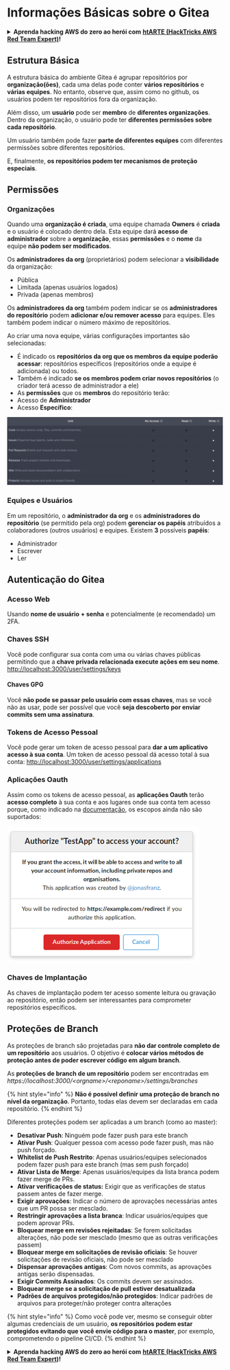 # Informações Básicas sobre o Gitea

<details>

<summary><strong>Aprenda hacking AWS do zero ao herói com</strong> <a href="https://training.hacktricks.xyz/courses/arte"><strong>htARTE (HackTricks AWS Red Team Expert)</strong></a><strong>!</strong></summary>

Outras maneiras de apoiar o HackTricks:

* Se você deseja ver sua **empresa anunciada no HackTricks** ou **baixar o HackTricks em PDF**, confira os [**PLANOS DE ASSINATURA**](https://github.com/sponsors/carlospolop)!
* Adquira o [**swag oficial PEASS & HackTricks**](https://peass.creator-spring.com)
* Descubra [**A Família PEASS**](https://opensea.io/collection/the-peass-family), nossa coleção exclusiva de [**NFTs**](https://opensea.io/collection/the-peass-family)
* **Junte-se ao** 💬 [**grupo Discord**](https://discord.gg/hRep4RUj7f) ou ao [**grupo telegram**](https://t.me/peass) ou **siga-nos** no **Twitter** 🐦 [**@hacktricks\_live**](https://twitter.com/hacktricks\_live)**.**
* **Compartilhe seus truques de hacking enviando PRs para os** [**HackTricks**](https://github.com/carlospolop/hacktricks) e [**HackTricks Cloud**](https://github.com/carlospolop/hacktricks-cloud) repositórios do github.

</details>

## Estrutura Básica

A estrutura básica do ambiente Gitea é agrupar repositórios por **organização(ões)**, cada uma delas pode conter **vários repositórios** e **várias equipes**. No entanto, observe que, assim como no github, os usuários podem ter repositórios fora da organização.

Além disso, um **usuário** pode ser **membro** de **diferentes organizações**. Dentro da organização, o usuário pode ter **diferentes permissões sobre cada repositório**.

Um usuário também pode fazer **parte de diferentes equipes** com diferentes permissões sobre diferentes repositórios.

E, finalmente, **os repositórios podem ter mecanismos de proteção especiais**.

## Permissões

### Organizações

Quando uma **organização é criada**, uma equipe chamada **Owners** é **criada** e o usuário é colocado dentro dela. Esta equipe dará **acesso de administrador** sobre a **organização**, essas **permissões** e o **nome** da equipe **não podem ser modificados**.

Os **administradores da org** (proprietários) podem selecionar a **visibilidade** da organização:

* Pública
* Limitada (apenas usuários logados)
* Privada (apenas membros)

Os **administradores da org** também podem indicar se os **administradores do repositório** podem **adicionar e/ou remover acesso** para equipes. Eles também podem indicar o número máximo de repositórios.

Ao criar uma nova equipe, várias configurações importantes são selecionadas:

* É indicado os **repositórios da org que os membros da equipe poderão acessar**: repositórios específicos (repositórios onde a equipe é adicionada) ou todos.
* Também é indicado **se os membros podem criar novos repositórios** (o criador terá acesso de administrador a ele)
* As **permissões** que os **membros** do repositório terão:
* Acesso de **Administrador**
* Acesso **Específico**:

![](<../../.gitbook/assets/image (118).png>)

### Equipes e Usuários

Em um repositório, o **administrador da org** e os **administradores do repositório** (se permitido pela org) podem **gerenciar os papéis** atribuídos a colaboradores (outros usuários) e equipes. Existem **3** possíveis **papéis**:

* Administrador
* Escrever
* Ler

## Autenticação do Gitea

### Acesso Web

Usando **nome de usuário + senha** e potencialmente (e recomendado) um 2FA.

### **Chaves SSH**

Você pode configurar sua conta com uma ou várias chaves públicas permitindo que a **chave privada relacionada execute ações em seu nome**. [http://localhost:3000/user/settings/keys](http://localhost:3000/user/settings/keys)

#### **Chaves GPG**

Você **não pode se passar pelo usuário com essas chaves**, mas se você não as usar, pode ser possível que você **seja descoberto por enviar commits sem uma assinatura**.

### **Tokens de Acesso Pessoal**

Você pode gerar um token de acesso pessoal para **dar a um aplicativo acesso à sua conta**. Um token de acesso pessoal dá acesso total à sua conta: [http://localhost:3000/user/settings/applications](http://localhost:3000/user/settings/applications)

### Aplicações Oauth

Assim como os tokens de acesso pessoal, as **aplicações Oauth** terão **acesso completo** à sua conta e aos lugares onde sua conta tem acesso porque, como indicado na [documentação](https://docs.gitea.io/en-us/oauth2-provider/#scopes), os escopos ainda não são suportados:

![](<../../.gitbook/assets/image (194).png>)

### Chaves de Implantação

As chaves de implantação podem ter acesso somente leitura ou gravação ao repositório, então podem ser interessantes para comprometer repositórios específicos.

## Proteções de Branch

As proteções de branch são projetadas para **não dar controle completo de um repositório** aos usuários. O objetivo é **colocar vários métodos de proteção antes de poder escrever código em algum branch**.

As **proteções de branch de um repositório** podem ser encontradas em _https://localhost:3000/\<orgname>/\<reponame>/settings/branches_

{% hint style="info" %}
**Não é possível definir uma proteção de branch no nível da organização**. Portanto, todas elas devem ser declaradas em cada repositório.
{% endhint %}

Diferentes proteções podem ser aplicadas a um branch (como ao master):

* **Desativar Push**: Ninguém pode fazer push para este branch
* **Ativar Push**: Qualquer pessoa com acesso pode fazer push, mas não push forçado.
* **Whitelist de Push Restrito**: Apenas usuários/equipes selecionados podem fazer push para este branch (mas sem push forçado)
* **Ativar Lista de Merge**: Apenas usuários/equipes da lista branca podem fazer merge de PRs.
* **Ativar verificações de status:** Exigir que as verificações de status passem antes de fazer merge.
* **Exigir aprovações**: Indicar o número de aprovações necessárias antes que um PR possa ser mesclado.
* **Restringir aprovações a lista branca**: Indicar usuários/equipes que podem aprovar PRs.
* **Bloquear merge em revisões rejeitadas**: Se forem solicitadas alterações, não pode ser mesclado (mesmo que as outras verificações passem)
* **Bloquear merge em solicitações de revisão oficiais**: Se houver solicitações de revisão oficiais, não pode ser mesclado
* **Dispensar aprovações antigas**: Com novos commits, as aprovações antigas serão dispensadas.
* **Exigir Commits Assinados**: Os commits devem ser assinados.
* **Bloquear merge se a solicitação de pull estiver desatualizada**
* **Padrões de arquivos protegidos/não protegidos**: Indicar padrões de arquivos para proteger/não proteger contra alterações

{% hint style="info" %}
Como você pode ver, mesmo se conseguir obter algumas credenciais de um usuário, **os repositórios podem estar protegidos evitando que você envie código para o master**, por exemplo, comprometendo o pipeline CI/CD.
{% endhint %}

<details>

<summary><strong>Aprenda hacking AWS do zero ao herói com</strong> <a href="https://training.hacktricks.xyz/courses/arte"><strong>htARTE (HackTricks AWS Red Team Expert)</strong></a><strong>!</strong></summary>

Outras maneiras de apoiar o HackTricks:

* Se você deseja ver sua **empresa anunciada no HackTricks** ou **baixar o HackTricks em PDF**, confira os [**PLANOS DE ASSINATURA**](https://github.com/sponsors/carlospolop)!
* Adquira o [**swag oficial PEASS & HackTricks**](https://peass.creator-spring.com)
* Descubra [**A Família PEASS**](https://opensea.io/collection/the-peass-family), nossa coleção exclusiva de [**NFTs**](https://opensea.io/collection/the-peass-family)
* **Junte-se ao** 💬 [**grupo Discord**](https://discord.gg/hRep4RUj7f) ou ao [**grupo telegram**](https://t.me/peass) ou **siga-nos** no **Twitter** 🐦 [**@hacktricks\_live**](https://twitter.com/hacktricks\_live)**.**
* **Compartilhe seus truques de hacking enviando PRs para os** [**HackTricks**](https://github.com/carlospolop/hacktricks) e [**HackTricks Cloud**](https://github.com/carlospolop/hacktricks-cloud) repositórios do github.

</details>
